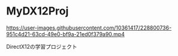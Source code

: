 # MyDX12Proj

https://user-images.githubusercontent.com/10361417/228800736-951c4d21-63cd-49e0-bf9a-21ed0f379a90.mp4

DirectX12の学習プロジェクト
